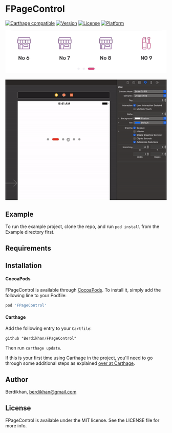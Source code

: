 # FPageControl

[![Carthage compatible](https://img.shields.io/badge/Carthage-compatible-4BC51D.svg?style=flat)](https://github.com/Carthage/Carthage)
[![Version](https://img.shields.io/cocoapods/v/FPageControl.svg?style=flat)](https://cocoapods.org/pods/FPageControl)
[![License](https://img.shields.io/cocoapods/l/FPageControl.svg?style=flat)](https://cocoapods.org/pods/FPageControl)
[![Platform](https://img.shields.io/cocoapods/p/FPageControl.svg?style=flat)](https://cocoapods.org/pods/FPageControl)

<img src="https://github.com/Berdikhan/FPageControl/blob/master/screenshot_simulator.gif"/>&nbsp;
<img src="https://github.com/Berdikhan/FPageControl/blob/master/screenshot_xcode.gif"/>

## Example

To run the example project, clone the repo, and run `pod install` from the Example directory first.

## Requirements

## Installation

#### CocoaPods

FPageControl is available through [CocoaPods](https://cocoapods.org). To install
it, simply add the following line to your Podfile:

```ruby
pod 'FPageControl'
```
#### Carthage

Add the following entry to your `Cartfile`:

```
github "Berdikhan/FPageControl"
```

Then run `carthage update`.

If this is your first time using Carthage in the project, you'll need to go through some additional steps as explained [over at Carthage](https://github.com/Carthage/Carthage#adding-frameworks-to-an-application).

## Author

Berdikhan, berdikhan@gmail.com

## License

FPageControl is available under the MIT license. See the LICENSE file for more info.
